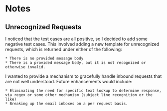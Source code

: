 # Notes

## Unrecognized Requests

I noticed that the test cases are all positive, so I decided to add some negative test cases.  This involved adding a new template for unrecognized requests, which is returned under either of the following:

    * There is no provided message body
    * There is a provided message body, but it is not recognized or otherwise invalid.

I wanted to provide a mechanism to gracefully handle inbound requests that are not well understood.  Future enhancements would include:

    * Eliminating the need for specific text lookup to determine response, via regex or some other mechanism (subject line recognition or the like)
    * Breaking up the email inboxes on a per request basis.